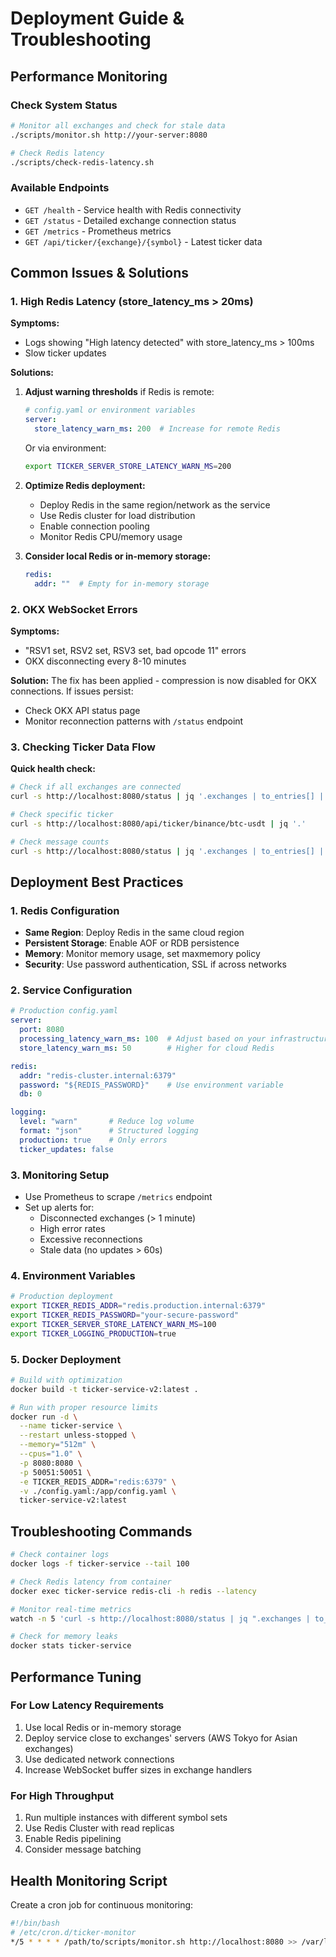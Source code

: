 # Deployment Guide & Troubleshooting

## Performance Monitoring

### Check System Status
```bash
# Monitor all exchanges and check for stale data
./scripts/monitor.sh http://your-server:8080

# Check Redis latency
./scripts/check-redis-latency.sh
```

### Available Endpoints
- `GET /health` - Service health with Redis connectivity
- `GET /status` - Detailed exchange connection status
- `GET /metrics` - Prometheus metrics
- `GET /api/ticker/{exchange}/{symbol}` - Latest ticker data

## Common Issues & Solutions

### 1. High Redis Latency (store_latency_ms > 20ms)

**Symptoms:**
- Logs showing "High latency detected" with store_latency_ms > 100ms
- Slow ticker updates

**Solutions:**

1. **Adjust warning thresholds** if Redis is remote:
   ```yaml
   # config.yaml or environment variables
   server:
     store_latency_warn_ms: 200  # Increase for remote Redis
   ```
   Or via environment:
   ```bash
   export TICKER_SERVER_STORE_LATENCY_WARN_MS=200
   ```

2. **Optimize Redis deployment:**
   - Deploy Redis in the same region/network as the service
   - Use Redis cluster for load distribution
   - Enable connection pooling
   - Monitor Redis CPU/memory usage

3. **Consider local Redis or in-memory storage:**
   ```yaml
   redis:
     addr: ""  # Empty for in-memory storage
   ```

### 2. OKX WebSocket Errors

**Symptoms:**
- "RSV1 set, RSV2 set, RSV3 set, bad opcode 11" errors
- OKX disconnecting every 8-10 minutes

**Solution:**
The fix has been applied - compression is now disabled for OKX connections. If issues persist:
- Check OKX API status page
- Monitor reconnection patterns with `/status` endpoint

### 3. Checking Ticker Data Flow

**Quick health check:**
```bash
# Check if all exchanges are connected
curl -s http://localhost:8080/status | jq '.exchanges | to_entries[] | select(.value.connected == false)'

# Check specific ticker
curl -s http://localhost:8080/api/ticker/binance/btc-usdt | jq '.'

# Check message counts
curl -s http://localhost:8080/status | jq '.exchanges | to_entries[] | {exchange: .key, messages: .value.message_count}'
```

## Deployment Best Practices

### 1. Redis Configuration
- **Same Region**: Deploy Redis in the same cloud region
- **Persistent Storage**: Enable AOF or RDB persistence
- **Memory**: Monitor memory usage, set maxmemory policy
- **Security**: Use password authentication, SSL if across networks

### 2. Service Configuration
```yaml
# Production config.yaml
server:
  port: 8080
  processing_latency_warn_ms: 100  # Adjust based on your infrastructure
  store_latency_warn_ms: 50        # Higher for cloud Redis

redis:
  addr: "redis-cluster.internal:6379"
  password: "${REDIS_PASSWORD}"    # Use environment variable
  db: 0

logging:
  level: "warn"       # Reduce log volume
  format: "json"      # Structured logging
  production: true    # Only errors
  ticker_updates: false
```

### 3. Monitoring Setup
- Use Prometheus to scrape `/metrics` endpoint
- Set up alerts for:
  - Disconnected exchanges (> 1 minute)
  - High error rates
  - Excessive reconnections
  - Stale data (no updates > 60s)

### 4. Environment Variables
```bash
# Production deployment
export TICKER_REDIS_ADDR="redis.production.internal:6379"
export TICKER_REDIS_PASSWORD="your-secure-password"
export TICKER_SERVER_STORE_LATENCY_WARN_MS=100
export TICKER_LOGGING_PRODUCTION=true
```

### 5. Docker Deployment
```bash
# Build with optimization
docker build -t ticker-service-v2:latest .

# Run with proper resource limits
docker run -d \
  --name ticker-service \
  --restart unless-stopped \
  --memory="512m" \
  --cpus="1.0" \
  -p 8080:8080 \
  -p 50051:50051 \
  -e TICKER_REDIS_ADDR="redis:6379" \
  -v ./config.yaml:/app/config.yaml \
  ticker-service-v2:latest
```

## Troubleshooting Commands

```bash
# Check container logs
docker logs -f ticker-service --tail 100

# Check Redis latency from container
docker exec ticker-service redis-cli -h redis --latency

# Monitor real-time metrics
watch -n 5 'curl -s http://localhost:8080/status | jq ".exchanges | to_entries[] | {exchange: .key, connected: .value.connected, messages: .value.message_count}"'

# Check for memory leaks
docker stats ticker-service
```

## Performance Tuning

### For Low Latency Requirements
1. Use local Redis or in-memory storage
2. Deploy service close to exchanges' servers (AWS Tokyo for Asian exchanges)
3. Use dedicated network connections
4. Increase WebSocket buffer sizes in exchange handlers

### For High Throughput
1. Run multiple instances with different symbol sets
2. Use Redis Cluster with read replicas
3. Enable Redis pipelining
4. Consider message batching

## Health Monitoring Script

Create a cron job for continuous monitoring:
```bash
#!/bin/bash
# /etc/cron.d/ticker-monitor
*/5 * * * * /path/to/scripts/monitor.sh http://localhost:8080 >> /var/log/ticker-monitor.log 2>&1
```